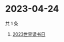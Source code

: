# 2023-04-24

共 1 条

<!-- BEGIN -->
<!-- 最后更新时间 Mon Apr 24 2023 07:02:20 GMT+0800 (China Standard Time) -->

1. [2023世界读书日](https://www.zhihu.com/search?q=2023世界读书日)

<!-- END -->

